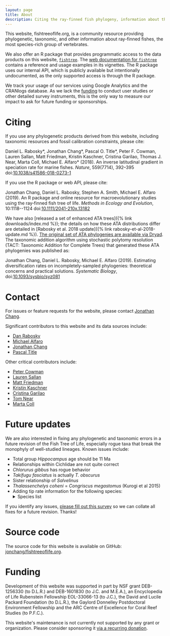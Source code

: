 ```yaml
---
layout: page
title: About
description: Citing the ray-finned fish phylogeny, information about the Fish Tree of Life
---
```


This website, fishtreeoflife.org, is a community resource providing phylogenetic, taxonomic, and other information about ray-finned fishes, the most species-rich group of vertebrates.

We also offer an R package that provides programmatic access to the data products on this website, [`fishtree`](https://cran.r-project.org/package=fishtree). The [web documentation for `fishtree`](https://fishtree.fishtreeoflife.org) contains a reference and usage examples in its vignettes. The R package uses our internal API, which is publicly available but intentionally undocumented, as the only supported access is through the R package.

We track your usage of our services using Google Analytics and the CRANlogs database. As we lack the [funding](#funding) to conduct user studies or other detailed survey instruments, this is the only way to measure our impact to ask for future funding or sponsorships.

# Citing

If you use any phylogenetic products derived from this website, including taxonomic resources and fossil calibration constraints, please cite:

<p markdown="0">
Daniel L. Rabosky*, Jonathan Chang*, Pascal O. Title*, Peter F. Cowman, Lauren Sallan, Matt Friedman, Kristin Kaschner, Cristina Garilao, Thomas J. Near, Marta Coll, Michael E. Alfaro* (2018).  An inverse latitudinal gradient in speciation rate for marine fishes. <em>Nature</em>, 559(7714), 392&ndash;395 doi:<a href="https://doi.org/10.1038/s41586-018-0273-1">10.1038/s41586-018-0273-1</a>
</p>

If you use the R package or web API, please cite:

Jonathan Chang, Daniel L. Rabosky, Stephen A. Smith, Michael E. Alfaro (2019). An R package and online resource for macroevolutionary studies using the ray‐finned fish tree of life. *Methods in Ecology and Evolution*, 10:1118--1124 doi:[10.1111/2041-210x.13182](https://doi.org/10.1111/2041-210x.13182)

We have also [released a set of enhanced ATA trees]({% link downloads/index.md %}); the details on how these ATA distributions differ are detailed in [Rabosky et al. 2018 update]({% link rabosky-et-al-2018-update.md %}). [The original set of ATA phylogenies are available via Dryad](https://doi.org/10.5061/dryad.fc71cp4). The taxonomic addition algorithm using stochastic polytomy resolution (TACT: Taxonomic Addition for Complete Trees) that generated these ATA phylogenies was published as:

Jonathan Chang, Daniel L. Rabosky, Michael E. Alfaro (2019). Estimating diversification rates on incompletely-sampled phylogenies: theoretical concerns and practical solutions. *Systematic Biology*, doi:[10.1093/sysbio/syz081](https://doi.org/10.1093/sysbio/syz081)

# Contact

For issues or feature requests for the website, please contact [Jonathan Chang](https://jonathanchang.org).

Significant contributors to this website and its data sources include:

* [Dan Rabosky](http://www.raboskylab.org/)
* [Michael Alfaro](https://michaelalfaro.github.io/alfaro-lab/)
* [Jonathan Chang](https://jonathanchang.org)
* [Pascal Title](https://pascaltitle.weebly.com/)

Other critical contributors include:

* [Peter Cowman](http://petercowman.weebly.com/)
* [Lauren Sallan](http://www.laurensallan.com/)
* [Matt Friedman](https://lsa.umich.edu/paleontology/people/curators/mfriedm.html)
* [Kristin Kaschner](http://www.biom.uni-freiburg.de/mitarbeiter/Alumni/kaschner)
* [Cristina Garilao](https://www.geomar.de/en/mitarbeiter/fb3/ev/cgarilao/)
* [Tom Near](http://nearlab.yale.edu/)
* [Marta Coll](http://martacoll.science/)

# Future updates

We are also interested in fixing any phylogenetic and taxonomic errors in a future revision of the Fish Tree of Life, especially rogue taxa that break the monophyly of well-studied lineages. Known issues include:

* Total group *Hippocampus* age should be 11 Ma
* Relationships within Cichlidae are not quite correct
* *Chlorurus gibbus* has rogue behavior
* *Takifugu fasciatus* is actually *T. obscurus*
* Sister relationship of *Salvelinus*
* *Thalassenchelys coheni* = *Congriscus megastomus* (Kurogi et al 2015)
* Adding tip rate information for the following species:
    <details>
    <summary>Species list</summary>
    <ul>
    <li>Acheilognathus tabira erythropterus</li>
    <li>Acheilognathus tabira jordani</li>
    <li>Acheilognathus tabira nakamurae</li>
    <li>Acheilognathus tabira tohokuensis</li>
    <li>Anguilla australis schmidtii</li>
    <li>Anguilla bicolor pacifica</li>
    <li>Aphanius dispar richardsoni</li>
    <li>Aphredoderus gib</li>
    <li>Arctogadus borisovi</li>
    <li>Astronotus sp</li>
    <li>Astyanax hubbsi</li>
    <li>Astyanax sp</li>
    <li>Cheilopogon antoncichi</li>
    <li>Chirocentrus sp</li>
    <li>Cobitis sp</li>
    <li>Cyprinodon variegatus ovinus</li>
    <li>Elacatinus digueti</li>
    <li>Enigmapercis sp</li>
    <li>Esox americanus vermiculatus</li>
    <li>Etheostoma binotatum</li>
    <li>Etheostoma mediae</li>
    <li>Forbesichthys papilliferus</li>
    <li>Glyptothorax longinema</li>
    <li>Gobionotothen acuticeps</li>
    <li>Gymnotus sp</li>
    <li>Hemichromis sp</li>
    <li>Hypostomus panamensis</li>
    <li>Mastacembelus signatus</li>
    <li>Mastacembelus stappersii</li>
    <li>Melanotaenia splendida inornata</li>
    <li>Melanotaenia splendida tatei</li>
    <li>Mugil gyrans</li>
    <li>Mugil soiuy</li>
    <li>Paraneetroplus melanurus</li>
    <li>Percina cf</li>
    <li>Phoxinus lumaireul</li>
    <li>Plecoglossus altivelis ryukyuensis</li>
    <li>Pseudocrenilabrus sp</li>
    <li>Pseudophoxinus chaignoni</li>
    <li>Rhamdia cabrerae</li>
    <li>Rutilus ohridanus</li>
    <li>Rutilus prespensis</li>
    <li>Salvelinus leucomaenis imbrius</li>
    <li>Salvelinus leucomaenis pluvius</li>
    <li>Sarcocheilichthys nigripinnis morii</li>
    <li>Sarcocheilichthys sinensis fukiensis</li>
    <li>Schizothorax yunnanensis paoshanensis</li>
    <li>Schizothorax yunnanensis weiningensis</li>
    <li>Scleromystax kronei</li>
    <li>Simochromis pleurospilus</li>
    <li>Takifugu fasciatus</li>
    </ul>
    </details>



If you identify any issues, [please fill out this survey](https://docs.google.com/forms/d/e/1FAIpQLSeyE_NT5WiQA3Er62ZJzIHrRnOP0ASzPYrh294Nr5pOm4kTDg/viewform?usp=sf_link) so we can collate all fixes for a future revision. Thanks!

# Source code

The source code for this website is available on GitHub: [jonchang/fishtreeoflife.org](https://github.com/jonchang/fishtreeoflife.org/).

# Funding

Development of this website was supported in part by NSF grant DEB-1256330 (to D.L.R.) and DEB-1601830 (to J.C. and M.E.A.), an Encyclopedia of Life Rubenstein Fellowship EOL-33066-13 (to J.C.), the David and Lucile Packard Foundation (to D.L.R.), the Gaylord Donnelley Postdoctoral Environment Fellowship and the ARC Centre of Excellence for Coral Reef Studies (to P.F.C.).

This website's maintenance is not currently not supported by any grant or organization. Please consider sponsoring it [via a recurring donation](https://github.com/jonchang/fishtreeoflife.org/#sponsorship).
